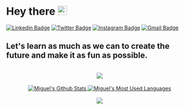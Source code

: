 # Hey there <img src="https://media.giphy.com/media/hvRJCLFzcasrR4ia7z/giphy.gif" width="25px">

[![Linkedin Badge](https://img.shields.io/badge/-Miguel-blue?style=flat&logo=Linkedin&logoColor=white&link=https://www.linkedin.com/in/miguel-a-de-oliveira/)](https://www.linkedin.com/in/miguel-a-de-oliveira/)
[![Twitter Badge](https://img.shields.io/badge/-@miguelantoliv-1ca0f1?style=flat&labelColor=1ca0f1&logo=twitter&logoColor=white&link=https://twitter.com/miguelantoliv)](https://twitter.com/miguelantoliv)
[![Instagram Badge](https://img.shields.io/badge/-@miguel__antoliv-purple?style=flat&logo=instagram&logoColor=white&link=https://www.instagram.com/miguel_antoliv/)](https://www.instagram.com/miguel_antoliv/)
[![Gmail Badge](https://img.shields.io/badge/-miguelantoliv-c14438?style=flat&logo=Gmail&logoColor=white&link=mailto:miguelantoliv@gmail.com)](mailto:miguelantoliv@gmail.com)

## Let's learn as much as we can to create the future and make it as fun as possible.
<br/>
<div align="center">
    <img align="center" src="https://media.giphy.com/media/xT1XGzXhVgWRLN1Cco/giphy.gif">
</div>
<div align="center">
<br/>
<a href="https://github.com/migueloli">
    <img align="center" alt="Miguel's Github Stats" src="https://github-readme-stats.codestackr.vercel.app/api?username=migueloli&show_icons=true&count_private=true&include_all_commits=true&theme=dracula" />
</a>

<a href="https://github.com/migueloli">
  <img align="center" alt="Miguel's Most Used Languages" src="https://github-readme-stats.anuraghazra1.vercel.app/api/top-langs/?username=migueloli&layout=compact&theme=dracula" />
</a>
</div>

<br/>

<div align="center">
    <img align="center" src="https://github-readme-quotes.herokuapp.com/quote?theme=dark&animation=grow_out_in"/>
</div>